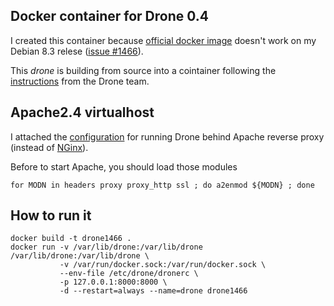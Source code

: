 ## Docker container for Drone 0.4

I created this container because [official docker image](https://hub.docker.com/r/drone/drone)
doesn't work on my Debian 8.3 relese ([issue #1466](https://github.com/drone/drone/issues/1466)).

This *drone* is building from source into a cointainer following the 
[instructions](https://github.com/drone/drone#from-source) from the Drone team.

## Apache2.4 virtualhost

I attached the [configuration](001-drone.conf) for running
Drone behind Apache reverse proxy (instead of [NGinx](http://readme.drone.io/setup/misc/nginx)).

Before to start Apache, you should load those modules

```
for MODN in headers proxy proxy_http ssl ; do a2enmod ${MODN} ; done
```

## How to run it

```
docker build -t drone1466 .
docker run -v /var/lib/drone:/var/lib/drone /var/lib/drone:/var/lib/drone \
           -v /var/run/docker.sock:/var/run/docker.sock \
           --env-file /etc/drone/dronerc \
           -p 127.0.0.1:8000:8000 \
           -d --restart=always --name=drone drone1466
```
